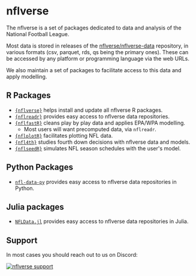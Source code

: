 # nflverse

The nflverse is a set of packages dedicated to data and analysis of the National Football League.

Most data is stored in releases of the [nflverse/nflverse-data](https://github.com/nflverse/nflverse-data) repository, in various formats (csv, parquet, rds, qs being the primary ones). These can be accessed by any platform or programming language via the web URLs. 

We also maintain a set of packages to facilitate access to this data and apply modelling.

## R Packages

- [`{nflverse}`](https://github.com/nflverse/nflverse) helps install and update all nflverse R packages.
- [`{nflreadr}`](https://github.com/nflverse/nflreadr) provides easy access to nflverse data repositories.
- [`{nflfastR}`](https://github.com/nflverse/nflfastR) cleans play by play data and applies EPA/WPA modelling.
  - Most users will want precomputed data, via `nflreadr`.
- [`{nflplotR}`](https://github.com/nflverse/nflplotR) facilitates plotting NFL data.
- [`{nfl4th}`](https://github.com/nflverse/nfl4th) studies fourth down decisions with nflverse data and models.
- [`{nflseedR}`](https://github.com/nflverse/nflseedr) simulates NFL season schedules with the user's model.

## Python Packages
- [`nfl-data-py`](https://github.com/nflverse/nfl_data_py) provides easy access to nflverse data repositories in Python.

## Julia packages
- [`NFLData.jl`](https://github.com/nflverse/NFLData.jl) provides easy access to nflverse data repositories in Julia.

## Support

In most cases you should reach out to us on Discord: 

[![nflverse
support](https://img.shields.io/discord/789805604076126219?color=7289da&label=nflverse%20support&logo=discord&logoColor=fff&style=flat-square)](https://discord.com/invite/5Er2FBnnQa)

